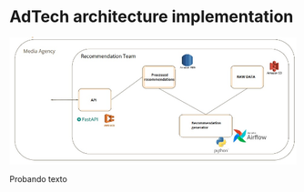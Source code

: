 # AdTech architecture implementation

![Alt text](https://raw.githubusercontent.com/matiasleoni/AdTech/master/diagrama.jpg)

Probando texto